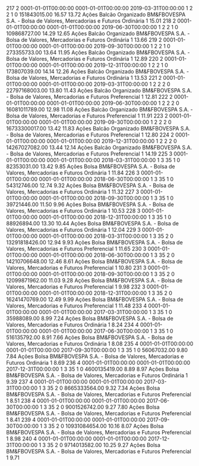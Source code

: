 <?xml version="1.0"?>
<ArrayOfCotacaoValoresMobiliarios xmlns:xsi="http://www.w3.org/2001/XMLSchema-instance" xmlns:xsd="http://www.w3.org/2001/XMLSchema">
  <CotacaoValoresMobiliarios>
    <CodigoCotacao>217</CodigoCotacao>
    <Exercicio>
      <NumeroSequencialExercicioSocial>2</NumeroSequencialExercicioSocial>
      <DataInicioExercicioSocial>0001-01-01T00:00:00</DataInicioExercicioSocial>
      <DataFimExercicioSocial>0001-01-01T00:00:00</DataFimExercicioSocial>
      <ObservacaoDividas />
    </Exercicio>
    <DataFimTrimestre>2019-03-31T00:00:00</DataFimTrimestre>
    <ValorMobiliario>1</ValorMobiliario>
    <MercadoValorMobiliario>2</MercadoValorMobiliario>
    <EntidadeAdministradora>2</EntidadeAdministradora>
    <EspecieAcao>1</EspecieAcao>
    <ClasseAcaoPN>0</ClasseAcaoPN>
    <DescricaoOutrosValores />
    <VolumeNegociado>151843015.00</VolumeNegociado>
    <MaiorCotacao>16.57</MaiorCotacao>
    <MenorCotacao>13.72</MenorCotacao>
    <ValorMobiliarioDescricao>Ações</ValorMobiliarioDescricao>
    <MercadoValMobiliarioDescricao>Balcão Organizado</MercadoValMobiliarioDescricao>
    <EntidadeAdministradoraDescricao>BM&amp;FBOVESPA S.A. - Bolsa de Valores, Mercadorias e Futuros</EntidadeAdministradoraDescricao>
    <EspecieAcaoDescricao>Ordinária</EspecieAcaoDescricao>
    <CodigoEscalaCotacao>1</CodigoEscalaCotacao>
    <CotacaoMedia>15.01</CotacaoMedia>
  </CotacaoValoresMobiliarios>
  <CotacaoValoresMobiliarios>
    <CodigoCotacao>218</CodigoCotacao>
    <Exercicio>
      <NumeroSequencialExercicioSocial>2</NumeroSequencialExercicioSocial>
      <DataInicioExercicioSocial>0001-01-01T00:00:00</DataInicioExercicioSocial>
      <DataFimExercicioSocial>0001-01-01T00:00:00</DataFimExercicioSocial>
      <ObservacaoDividas />
    </Exercicio>
    <DataFimTrimestre>2019-06-30T00:00:00</DataFimTrimestre>
    <ValorMobiliario>1</ValorMobiliario>
    <MercadoValorMobiliario>2</MercadoValorMobiliario>
    <EntidadeAdministradora>2</EntidadeAdministradora>
    <EspecieAcao>1</EspecieAcao>
    <ClasseAcaoPN>0</ClasseAcaoPN>
    <DescricaoOutrosValores />
    <VolumeNegociado>109868727.00</VolumeNegociado>
    <MaiorCotacao>14.29</MaiorCotacao>
    <MenorCotacao>12.65</MenorCotacao>
    <ValorMobiliarioDescricao>Ações</ValorMobiliarioDescricao>
    <MercadoValMobiliarioDescricao>Balcão Organizado</MercadoValMobiliarioDescricao>
    <EntidadeAdministradoraDescricao>BM&amp;FBOVESPA S.A. - Bolsa de Valores, Mercadorias e Futuros</EntidadeAdministradoraDescricao>
    <EspecieAcaoDescricao>Ordinária</EspecieAcaoDescricao>
    <CodigoEscalaCotacao>1</CodigoEscalaCotacao>
    <CotacaoMedia>13.66</CotacaoMedia>
  </CotacaoValoresMobiliarios>
  <CotacaoValoresMobiliarios>
    <CodigoCotacao>219</CodigoCotacao>
    <Exercicio>
      <NumeroSequencialExercicioSocial>2</NumeroSequencialExercicioSocial>
      <DataInicioExercicioSocial>0001-01-01T00:00:00</DataInicioExercicioSocial>
      <DataFimExercicioSocial>0001-01-01T00:00:00</DataFimExercicioSocial>
      <ObservacaoDividas />
    </Exercicio>
    <DataFimTrimestre>2019-09-30T00:00:00</DataFimTrimestre>
    <ValorMobiliario>1</ValorMobiliario>
    <MercadoValorMobiliario>2</MercadoValorMobiliario>
    <EntidadeAdministradora>2</EntidadeAdministradora>
    <EspecieAcao>1</EspecieAcao>
    <ClasseAcaoPN>0</ClasseAcaoPN>
    <DescricaoOutrosValores />
    <VolumeNegociado>273355733.00</VolumeNegociado>
    <MaiorCotacao>13.64</MaiorCotacao>
    <MenorCotacao>11.95</MenorCotacao>
    <ValorMobiliarioDescricao>Ações</ValorMobiliarioDescricao>
    <MercadoValMobiliarioDescricao>Balcão Organizado</MercadoValMobiliarioDescricao>
    <EntidadeAdministradoraDescricao>BM&amp;FBOVESPA S.A. - Bolsa de Valores, Mercadorias e Futuros</EntidadeAdministradoraDescricao>
    <EspecieAcaoDescricao>Ordinária</EspecieAcaoDescricao>
    <CodigoEscalaCotacao>1</CodigoEscalaCotacao>
    <CotacaoMedia>12.89</CotacaoMedia>
  </CotacaoValoresMobiliarios>
  <CotacaoValoresMobiliarios>
    <CodigoCotacao>220</CodigoCotacao>
    <Exercicio>
      <NumeroSequencialExercicioSocial>2</NumeroSequencialExercicioSocial>
      <DataInicioExercicioSocial>0001-01-01T00:00:00</DataInicioExercicioSocial>
      <DataFimExercicioSocial>0001-01-01T00:00:00</DataFimExercicioSocial>
      <ObservacaoDividas />
    </Exercicio>
    <DataFimTrimestre>2019-12-31T00:00:00</DataFimTrimestre>
    <ValorMobiliario>1</ValorMobiliario>
    <MercadoValorMobiliario>2</MercadoValorMobiliario>
    <EntidadeAdministradora>2</EntidadeAdministradora>
    <EspecieAcao>1</EspecieAcao>
    <ClasseAcaoPN>0</ClasseAcaoPN>
    <DescricaoOutrosValores />
    <VolumeNegociado>173807039.00</VolumeNegociado>
    <MaiorCotacao>14.14</MaiorCotacao>
    <MenorCotacao>12.26</MenorCotacao>
    <ValorMobiliarioDescricao>Ações</ValorMobiliarioDescricao>
    <MercadoValMobiliarioDescricao>Balcão Organizado</MercadoValMobiliarioDescricao>
    <EntidadeAdministradoraDescricao>BM&amp;FBOVESPA S.A. - Bolsa de Valores, Mercadorias e Futuros</EntidadeAdministradoraDescricao>
    <EspecieAcaoDescricao>Ordinária</EspecieAcaoDescricao>
    <CodigoEscalaCotacao>1</CodigoEscalaCotacao>
    <CotacaoMedia>13.53</CotacaoMedia>
  </CotacaoValoresMobiliarios>
  <CotacaoValoresMobiliarios>
    <CodigoCotacao>221</CodigoCotacao>
    <Exercicio>
      <NumeroSequencialExercicioSocial>2</NumeroSequencialExercicioSocial>
      <DataInicioExercicioSocial>0001-01-01T00:00:00</DataInicioExercicioSocial>
      <DataFimExercicioSocial>0001-01-01T00:00:00</DataFimExercicioSocial>
      <ObservacaoDividas />
    </Exercicio>
    <DataFimTrimestre>2019-03-31T00:00:00</DataFimTrimestre>
    <ValorMobiliario>1</ValorMobiliario>
    <MercadoValorMobiliario>2</MercadoValorMobiliario>
    <EntidadeAdministradora>2</EntidadeAdministradora>
    <EspecieAcao>2</EspecieAcao>
    <ClasseAcaoPN>0</ClasseAcaoPN>
    <DescricaoOutrosValores />
    <VolumeNegociado>22797168003.00</VolumeNegociado>
    <MaiorCotacao>13.80</MaiorCotacao>
    <MenorCotacao>11.43</MenorCotacao>
    <ValorMobiliarioDescricao>Ações</ValorMobiliarioDescricao>
    <MercadoValMobiliarioDescricao>Balcão Organizado</MercadoValMobiliarioDescricao>
    <EntidadeAdministradoraDescricao>BM&amp;FBOVESPA S.A. - Bolsa de Valores, Mercadorias e Futuros</EntidadeAdministradoraDescricao>
    <EspecieAcaoDescricao>Preferencial</EspecieAcaoDescricao>
    <CodigoEscalaCotacao>1</CodigoEscalaCotacao>
    <CotacaoMedia>12.81</CotacaoMedia>
  </CotacaoValoresMobiliarios>
  <CotacaoValoresMobiliarios>
    <CodigoCotacao>222</CodigoCotacao>
    <Exercicio>
      <NumeroSequencialExercicioSocial>2</NumeroSequencialExercicioSocial>
      <DataInicioExercicioSocial>0001-01-01T00:00:00</DataInicioExercicioSocial>
      <DataFimExercicioSocial>0001-01-01T00:00:00</DataFimExercicioSocial>
      <ObservacaoDividas />
    </Exercicio>
    <DataFimTrimestre>2019-06-30T00:00:00</DataFimTrimestre>
    <ValorMobiliario>1</ValorMobiliario>
    <MercadoValorMobiliario>2</MercadoValorMobiliario>
    <EntidadeAdministradora>2</EntidadeAdministradora>
    <EspecieAcao>2</EspecieAcao>
    <ClasseAcaoPN>0</ClasseAcaoPN>
    <DescricaoOutrosValores />
    <VolumeNegociado>16081011789.00</VolumeNegociado>
    <MaiorCotacao>12.98</MaiorCotacao>
    <MenorCotacao>11.08</MenorCotacao>
    <ValorMobiliarioDescricao>Ações</ValorMobiliarioDescricao>
    <MercadoValMobiliarioDescricao>Balcão Organizado</MercadoValMobiliarioDescricao>
    <EntidadeAdministradoraDescricao>BM&amp;FBOVESPA S.A. - Bolsa de Valores, Mercadorias e Futuros</EntidadeAdministradoraDescricao>
    <EspecieAcaoDescricao>Preferencial</EspecieAcaoDescricao>
    <CodigoEscalaCotacao>1</CodigoEscalaCotacao>
    <CotacaoMedia>11.91</CotacaoMedia>
  </CotacaoValoresMobiliarios>
  <CotacaoValoresMobiliarios>
    <CodigoCotacao>223</CodigoCotacao>
    <Exercicio>
      <NumeroSequencialExercicioSocial>2</NumeroSequencialExercicioSocial>
      <DataInicioExercicioSocial>0001-01-01T00:00:00</DataInicioExercicioSocial>
      <DataFimExercicioSocial>0001-01-01T00:00:00</DataFimExercicioSocial>
      <ObservacaoDividas />
    </Exercicio>
    <DataFimTrimestre>2019-09-30T00:00:00</DataFimTrimestre>
    <ValorMobiliario>1</ValorMobiliario>
    <MercadoValorMobiliario>2</MercadoValorMobiliario>
    <EntidadeAdministradora>2</EntidadeAdministradora>
    <EspecieAcao>2</EspecieAcao>
    <ClasseAcaoPN>0</ClasseAcaoPN>
    <DescricaoOutrosValores />
    <VolumeNegociado>16733300017.00</VolumeNegociado>
    <MaiorCotacao>13.42</MaiorCotacao>
    <MenorCotacao>11.83</MenorCotacao>
    <ValorMobiliarioDescricao>Ações</ValorMobiliarioDescricao>
    <MercadoValMobiliarioDescricao>Balcão Organizado</MercadoValMobiliarioDescricao>
    <EntidadeAdministradoraDescricao>BM&amp;FBOVESPA S.A. - Bolsa de Valores, Mercadorias e Futuros</EntidadeAdministradoraDescricao>
    <EspecieAcaoDescricao>Preferencial</EspecieAcaoDescricao>
    <CodigoEscalaCotacao>1</CodigoEscalaCotacao>
    <CotacaoMedia>12.80</CotacaoMedia>
  </CotacaoValoresMobiliarios>
  <CotacaoValoresMobiliarios>
    <CodigoCotacao>224</CodigoCotacao>
    <Exercicio>
      <NumeroSequencialExercicioSocial>2</NumeroSequencialExercicioSocial>
      <DataInicioExercicioSocial>0001-01-01T00:00:00</DataInicioExercicioSocial>
      <DataFimExercicioSocial>0001-01-01T00:00:00</DataFimExercicioSocial>
      <ObservacaoDividas />
    </Exercicio>
    <DataFimTrimestre>2019-12-31T00:00:00</DataFimTrimestre>
    <ValorMobiliario>1</ValorMobiliario>
    <MercadoValorMobiliario>2</MercadoValorMobiliario>
    <EntidadeAdministradora>2</EntidadeAdministradora>
    <EspecieAcao>2</EspecieAcao>
    <ClasseAcaoPN>0</ClasseAcaoPN>
    <DescricaoOutrosValores />
    <VolumeNegociado>14267027082.00</VolumeNegociado>
    <MaiorCotacao>13.44</MaiorCotacao>
    <MenorCotacao>12.14</MenorCotacao>
    <ValorMobiliarioDescricao>Ações</ValorMobiliarioDescricao>
    <MercadoValMobiliarioDescricao>Balcão Organizado</MercadoValMobiliarioDescricao>
    <EntidadeAdministradoraDescricao>BM&amp;FBOVESPA S.A. - Bolsa de Valores, Mercadorias e Futuros</EntidadeAdministradoraDescricao>
    <EspecieAcaoDescricao>Preferencial</EspecieAcaoDescricao>
    <CodigoEscalaCotacao>1</CodigoEscalaCotacao>
    <CotacaoMedia>14.19</CotacaoMedia>
  </CotacaoValoresMobiliarios>
  <CotacaoValoresMobiliarios>
    <CodigoCotacao>225</CodigoCotacao>
    <Exercicio>
      <NumeroSequencialExercicioSocial>3</NumeroSequencialExercicioSocial>
      <DataInicioExercicioSocial>0001-01-01T00:00:00</DataInicioExercicioSocial>
      <DataFimExercicioSocial>0001-01-01T00:00:00</DataFimExercicioSocial>
      <ObservacaoDividas />
    </Exercicio>
    <DataFimTrimestre>2018-03-31T00:00:00</DataFimTrimestre>
    <ValorMobiliario>1</ValorMobiliario>
    <MercadoValorMobiliario>3</MercadoValorMobiliario>
    <EntidadeAdministradora>35</EntidadeAdministradora>
    <EspecieAcao>1</EspecieAcao>
    <ClasseAcaoPN>0</ClasseAcaoPN>
    <DescricaoOutrosValores />
    <VolumeNegociado>82353031.00</VolumeNegociado>
    <MaiorCotacao>13.42</MaiorCotacao>
    <MenorCotacao>9.85</MenorCotacao>
    <ValorMobiliarioDescricao>Ações</ValorMobiliarioDescricao>
    <MercadoValMobiliarioDescricao>Bolsa</MercadoValMobiliarioDescricao>
    <EntidadeAdministradoraDescricao>BM&amp;FBOVESPA S.A. - Bolsa de Valores, Mercadorias e Futuros</EntidadeAdministradoraDescricao>
    <EspecieAcaoDescricao>Ordinária</EspecieAcaoDescricao>
    <CodigoEscalaCotacao>1</CodigoEscalaCotacao>
    <CotacaoMedia>11.84</CotacaoMedia>
  </CotacaoValoresMobiliarios>
  <CotacaoValoresMobiliarios>
    <CodigoCotacao>226</CodigoCotacao>
    <Exercicio>
      <NumeroSequencialExercicioSocial>3</NumeroSequencialExercicioSocial>
      <DataInicioExercicioSocial>0001-01-01T00:00:00</DataInicioExercicioSocial>
      <DataFimExercicioSocial>0001-01-01T00:00:00</DataFimExercicioSocial>
      <ObservacaoDividas />
    </Exercicio>
    <DataFimTrimestre>2018-06-30T00:00:00</DataFimTrimestre>
    <ValorMobiliario>1</ValorMobiliario>
    <MercadoValorMobiliario>3</MercadoValorMobiliario>
    <EntidadeAdministradora>35</EntidadeAdministradora>
    <EspecieAcao>1</EspecieAcao>
    <ClasseAcaoPN>0</ClasseAcaoPN>
    <DescricaoOutrosValores />
    <VolumeNegociado>54312746.00</VolumeNegociado>
    <MaiorCotacao>12.74</MaiorCotacao>
    <MenorCotacao>9.32</MenorCotacao>
    <ValorMobiliarioDescricao>Ações</ValorMobiliarioDescricao>
    <MercadoValMobiliarioDescricao>Bolsa</MercadoValMobiliarioDescricao>
    <EntidadeAdministradoraDescricao>BM&amp;FBOVESPA S.A. - Bolsa de Valores, Mercadorias e Futuros</EntidadeAdministradoraDescricao>
    <EspecieAcaoDescricao>Ordinária</EspecieAcaoDescricao>
    <CodigoEscalaCotacao>1</CodigoEscalaCotacao>
    <CotacaoMedia>11.32</CotacaoMedia>
  </CotacaoValoresMobiliarios>
  <CotacaoValoresMobiliarios>
    <CodigoCotacao>227</CodigoCotacao>
    <Exercicio>
      <NumeroSequencialExercicioSocial>3</NumeroSequencialExercicioSocial>
      <DataInicioExercicioSocial>0001-01-01T00:00:00</DataInicioExercicioSocial>
      <DataFimExercicioSocial>0001-01-01T00:00:00</DataFimExercicioSocial>
      <ObservacaoDividas />
    </Exercicio>
    <DataFimTrimestre>2018-09-30T00:00:00</DataFimTrimestre>
    <ValorMobiliario>1</ValorMobiliario>
    <MercadoValorMobiliario>3</MercadoValorMobiliario>
    <EntidadeAdministradora>35</EntidadeAdministradora>
    <EspecieAcao>1</EspecieAcao>
    <ClasseAcaoPN>0</ClasseAcaoPN>
    <DescricaoOutrosValores />
    <VolumeNegociado>39721446.00</VolumeNegociado>
    <MaiorCotacao>11.50</MaiorCotacao>
    <MenorCotacao>9.96</MenorCotacao>
    <ValorMobiliarioDescricao>Ações</ValorMobiliarioDescricao>
    <MercadoValMobiliarioDescricao>Bolsa</MercadoValMobiliarioDescricao>
    <EntidadeAdministradoraDescricao>BM&amp;FBOVESPA S.A. - Bolsa de Valores, Mercadorias e Futuros</EntidadeAdministradoraDescricao>
    <EspecieAcaoDescricao>Ordinária</EspecieAcaoDescricao>
    <CodigoEscalaCotacao>1</CodigoEscalaCotacao>
    <CotacaoMedia>10.53</CotacaoMedia>
  </CotacaoValoresMobiliarios>
  <CotacaoValoresMobiliarios>
    <CodigoCotacao>228</CodigoCotacao>
    <Exercicio>
      <NumeroSequencialExercicioSocial>3</NumeroSequencialExercicioSocial>
      <DataInicioExercicioSocial>0001-01-01T00:00:00</DataInicioExercicioSocial>
      <DataFimExercicioSocial>0001-01-01T00:00:00</DataFimExercicioSocial>
      <ObservacaoDividas />
    </Exercicio>
    <DataFimTrimestre>2018-12-31T00:00:00</DataFimTrimestre>
    <ValorMobiliario>1</ValorMobiliario>
    <MercadoValorMobiliario>3</MercadoValorMobiliario>
    <EntidadeAdministradora>35</EntidadeAdministradora>
    <EspecieAcao>1</EspecieAcao>
    <ClasseAcaoPN>0</ClasseAcaoPN>
    <DescricaoOutrosValores />
    <VolumeNegociado>88926894.00</VolumeNegociado>
    <MaiorCotacao>13.30</MaiorCotacao>
    <MenorCotacao>10.44</MenorCotacao>
    <ValorMobiliarioDescricao>Ações</ValorMobiliarioDescricao>
    <MercadoValMobiliarioDescricao>Bolsa</MercadoValMobiliarioDescricao>
    <EntidadeAdministradoraDescricao>BM&amp;FBOVESPA S.A. - Bolsa de Valores, Mercadorias e Futuros</EntidadeAdministradoraDescricao>
    <EspecieAcaoDescricao>Ordinária</EspecieAcaoDescricao>
    <CodigoEscalaCotacao>1</CodigoEscalaCotacao>
    <CotacaoMedia>12.04</CotacaoMedia>
  </CotacaoValoresMobiliarios>
  <CotacaoValoresMobiliarios>
    <CodigoCotacao>229</CodigoCotacao>
    <Exercicio>
      <NumeroSequencialExercicioSocial>3</NumeroSequencialExercicioSocial>
      <DataInicioExercicioSocial>0001-01-01T00:00:00</DataInicioExercicioSocial>
      <DataFimExercicioSocial>0001-01-01T00:00:00</DataFimExercicioSocial>
      <ObservacaoDividas />
    </Exercicio>
    <DataFimTrimestre>2018-03-31T00:00:00</DataFimTrimestre>
    <ValorMobiliario>1</ValorMobiliario>
    <MercadoValorMobiliario>3</MercadoValorMobiliario>
    <EntidadeAdministradora>35</EntidadeAdministradora>
    <EspecieAcao>2</EspecieAcao>
    <ClasseAcaoPN>0</ClasseAcaoPN>
    <DescricaoOutrosValores />
    <VolumeNegociado>13291818426.00</VolumeNegociado>
    <MaiorCotacao>12.94</MaiorCotacao>
    <MenorCotacao>9.93</MenorCotacao>
    <ValorMobiliarioDescricao>Ações</ValorMobiliarioDescricao>
    <MercadoValMobiliarioDescricao>Bolsa</MercadoValMobiliarioDescricao>
    <EntidadeAdministradoraDescricao>BM&amp;FBOVESPA S.A. - Bolsa de Valores, Mercadorias e Futuros</EntidadeAdministradoraDescricao>
    <EspecieAcaoDescricao>Preferencial</EspecieAcaoDescricao>
    <CodigoEscalaCotacao>1</CodigoEscalaCotacao>
    <CotacaoMedia>11.65</CotacaoMedia>
  </CotacaoValoresMobiliarios>
  <CotacaoValoresMobiliarios>
    <CodigoCotacao>230</CodigoCotacao>
    <Exercicio>
      <NumeroSequencialExercicioSocial>3</NumeroSequencialExercicioSocial>
      <DataInicioExercicioSocial>0001-01-01T00:00:00</DataInicioExercicioSocial>
      <DataFimExercicioSocial>0001-01-01T00:00:00</DataFimExercicioSocial>
      <ObservacaoDividas />
    </Exercicio>
    <DataFimTrimestre>2018-06-30T00:00:00</DataFimTrimestre>
    <ValorMobiliario>1</ValorMobiliario>
    <MercadoValorMobiliario>3</MercadoValorMobiliario>
    <EntidadeAdministradora>35</EntidadeAdministradora>
    <EspecieAcao>2</EspecieAcao>
    <ClasseAcaoPN>0</ClasseAcaoPN>
    <DescricaoOutrosValores />
    <VolumeNegociado>14210706648.00</VolumeNegociado>
    <MaiorCotacao>12.46</MaiorCotacao>
    <MenorCotacao>8.61</MenorCotacao>
    <ValorMobiliarioDescricao>Ações</ValorMobiliarioDescricao>
    <MercadoValMobiliarioDescricao>Bolsa</MercadoValMobiliarioDescricao>
    <EntidadeAdministradoraDescricao>BM&amp;FBOVESPA S.A. - Bolsa de Valores, Mercadorias e Futuros</EntidadeAdministradoraDescricao>
    <EspecieAcaoDescricao>Preferencial</EspecieAcaoDescricao>
    <CodigoEscalaCotacao>1</CodigoEscalaCotacao>
    <CotacaoMedia>10.80</CotacaoMedia>
  </CotacaoValoresMobiliarios>
  <CotacaoValoresMobiliarios>
    <CodigoCotacao>231</CodigoCotacao>
    <Exercicio>
      <NumeroSequencialExercicioSocial>3</NumeroSequencialExercicioSocial>
      <DataInicioExercicioSocial>0001-01-01T00:00:00</DataInicioExercicioSocial>
      <DataFimExercicioSocial>0001-01-01T00:00:00</DataFimExercicioSocial>
      <ObservacaoDividas />
    </Exercicio>
    <DataFimTrimestre>2018-09-30T00:00:00</DataFimTrimestre>
    <ValorMobiliario>1</ValorMobiliario>
    <MercadoValorMobiliario>3</MercadoValorMobiliario>
    <EntidadeAdministradora>35</EntidadeAdministradora>
    <EspecieAcao>2</EspecieAcao>
    <ClasseAcaoPN>0</ClasseAcaoPN>
    <DescricaoOutrosValores />
    <VolumeNegociado>12099871962.00</VolumeNegociado>
    <MaiorCotacao>11.03</MaiorCotacao>
    <MenorCotacao>9.28</MenorCotacao>
    <ValorMobiliarioDescricao>Ações</ValorMobiliarioDescricao>
    <MercadoValMobiliarioDescricao>Bolsa</MercadoValMobiliarioDescricao>
    <EntidadeAdministradoraDescricao>BM&amp;FBOVESPA S.A. - Bolsa de Valores, Mercadorias e Futuros</EntidadeAdministradoraDescricao>
    <EspecieAcaoDescricao>Preferencial</EspecieAcaoDescricao>
    <CodigoEscalaCotacao>1</CodigoEscalaCotacao>
    <CotacaoMedia>9.98</CotacaoMedia>
  </CotacaoValoresMobiliarios>
  <CotacaoValoresMobiliarios>
    <CodigoCotacao>232</CodigoCotacao>
    <Exercicio>
      <NumeroSequencialExercicioSocial>3</NumeroSequencialExercicioSocial>
      <DataInicioExercicioSocial>0001-01-01T00:00:00</DataInicioExercicioSocial>
      <DataFimExercicioSocial>0001-01-01T00:00:00</DataFimExercicioSocial>
      <ObservacaoDividas />
    </Exercicio>
    <DataFimTrimestre>2018-12-31T00:00:00</DataFimTrimestre>
    <ValorMobiliario>1</ValorMobiliario>
    <MercadoValorMobiliario>3</MercadoValorMobiliario>
    <EntidadeAdministradora>35</EntidadeAdministradora>
    <EspecieAcao>2</EspecieAcao>
    <ClasseAcaoPN>0</ClasseAcaoPN>
    <DescricaoOutrosValores />
    <VolumeNegociado>16241470769.00</VolumeNegociado>
    <MaiorCotacao>12.49</MaiorCotacao>
    <MenorCotacao>9.99</MenorCotacao>
    <ValorMobiliarioDescricao>Ações</ValorMobiliarioDescricao>
    <MercadoValMobiliarioDescricao>Bolsa</MercadoValMobiliarioDescricao>
    <EntidadeAdministradoraDescricao>BM&amp;FBOVESPA S.A. - Bolsa de Valores, Mercadorias e Futuros</EntidadeAdministradoraDescricao>
    <EspecieAcaoDescricao>Preferencial</EspecieAcaoDescricao>
    <CodigoEscalaCotacao>1</CodigoEscalaCotacao>
    <CotacaoMedia>11.48</CotacaoMedia>
  </CotacaoValoresMobiliarios>
  <CotacaoValoresMobiliarios>
    <CodigoCotacao>233</CodigoCotacao>
    <Exercicio>
      <NumeroSequencialExercicioSocial>4</NumeroSequencialExercicioSocial>
      <DataInicioExercicioSocial>0001-01-01T00:00:00</DataInicioExercicioSocial>
      <DataFimExercicioSocial>0001-01-01T00:00:00</DataFimExercicioSocial>
      <ObservacaoDividas />
    </Exercicio>
    <DataFimTrimestre>2017-03-31T00:00:00</DataFimTrimestre>
    <ValorMobiliario>1</ValorMobiliario>
    <MercadoValorMobiliario>3</MercadoValorMobiliario>
    <EntidadeAdministradora>35</EntidadeAdministradora>
    <EspecieAcao>1</EspecieAcao>
    <ClasseAcaoPN>0</ClasseAcaoPN>
    <DescricaoOutrosValores />
    <VolumeNegociado>35988089.00</VolumeNegociado>
    <MaiorCotacao>8.99</MaiorCotacao>
    <MenorCotacao>7.24</MenorCotacao>
    <ValorMobiliarioDescricao>Ações</ValorMobiliarioDescricao>
    <MercadoValMobiliarioDescricao>Bolsa</MercadoValMobiliarioDescricao>
    <EntidadeAdministradoraDescricao>BM&amp;FBOVESPA S.A. - Bolsa de Valores, Mercadorias e Futuros</EntidadeAdministradoraDescricao>
    <EspecieAcaoDescricao>Ordinária</EspecieAcaoDescricao>
    <CodigoEscalaCotacao>1</CodigoEscalaCotacao>
    <CotacaoMedia>8.24</CotacaoMedia>
  </CotacaoValoresMobiliarios>
  <CotacaoValoresMobiliarios>
    <CodigoCotacao>234</CodigoCotacao>
    <Exercicio>
      <NumeroSequencialExercicioSocial>4</NumeroSequencialExercicioSocial>
      <DataInicioExercicioSocial>0001-01-01T00:00:00</DataInicioExercicioSocial>
      <DataFimExercicioSocial>0001-01-01T00:00:00</DataFimExercicioSocial>
      <ObservacaoDividas />
    </Exercicio>
    <DataFimTrimestre>2017-06-30T00:00:00</DataFimTrimestre>
    <ValorMobiliario>1</ValorMobiliario>
    <MercadoValorMobiliario>3</MercadoValorMobiliario>
    <EntidadeAdministradora>35</EntidadeAdministradora>
    <EspecieAcao>1</EspecieAcao>
    <ClasseAcaoPN>0</ClasseAcaoPN>
    <DescricaoOutrosValores />
    <VolumeNegociado>516135792.00</VolumeNegociado>
    <MaiorCotacao>8.91</MaiorCotacao>
    <MenorCotacao>7.66</MenorCotacao>
    <ValorMobiliarioDescricao>Ações</ValorMobiliarioDescricao>
    <MercadoValMobiliarioDescricao>Bolsa</MercadoValMobiliarioDescricao>
    <EntidadeAdministradoraDescricao>BM&amp;FBOVESPA S.A. - Bolsa de Valores, Mercadorias e Futuros</EntidadeAdministradoraDescricao>
    <EspecieAcaoDescricao>Ordinária</EspecieAcaoDescricao>
    <CodigoEscalaCotacao>1</CodigoEscalaCotacao>
    <CotacaoMedia>8.08</CotacaoMedia>
  </CotacaoValoresMobiliarios>
  <CotacaoValoresMobiliarios>
    <CodigoCotacao>235</CodigoCotacao>
    <Exercicio>
      <NumeroSequencialExercicioSocial>4</NumeroSequencialExercicioSocial>
      <DataInicioExercicioSocial>0001-01-01T00:00:00</DataInicioExercicioSocial>
      <DataFimExercicioSocial>0001-01-01T00:00:00</DataFimExercicioSocial>
      <ObservacaoDividas />
    </Exercicio>
    <DataFimTrimestre>2017-09-30T00:00:00</DataFimTrimestre>
    <ValorMobiliario>1</ValorMobiliario>
    <MercadoValorMobiliario>3</MercadoValorMobiliario>
    <EntidadeAdministradora>35</EntidadeAdministradora>
    <EspecieAcao>1</EspecieAcao>
    <ClasseAcaoPN>0</ClasseAcaoPN>
    <DescricaoOutrosValores />
    <VolumeNegociado>56067032.00</VolumeNegociado>
    <MaiorCotacao>9.80</MaiorCotacao>
    <MenorCotacao>7.84</MenorCotacao>
    <ValorMobiliarioDescricao>Ações</ValorMobiliarioDescricao>
    <MercadoValMobiliarioDescricao>Bolsa</MercadoValMobiliarioDescricao>
    <EntidadeAdministradoraDescricao>BM&amp;FBOVESPA S.A. - Bolsa de Valores, Mercadorias e Futuros</EntidadeAdministradoraDescricao>
    <EspecieAcaoDescricao>Ordinária</EspecieAcaoDescricao>
    <CodigoEscalaCotacao>1</CodigoEscalaCotacao>
    <CotacaoMedia>8.69</CotacaoMedia>
  </CotacaoValoresMobiliarios>
  <CotacaoValoresMobiliarios>
    <CodigoCotacao>236</CodigoCotacao>
    <Exercicio>
      <NumeroSequencialExercicioSocial>4</NumeroSequencialExercicioSocial>
      <DataInicioExercicioSocial>0001-01-01T00:00:00</DataInicioExercicioSocial>
      <DataFimExercicioSocial>0001-01-01T00:00:00</DataFimExercicioSocial>
      <ObservacaoDividas />
    </Exercicio>
    <DataFimTrimestre>2017-12-31T00:00:00</DataFimTrimestre>
    <ValorMobiliario>1</ValorMobiliario>
    <MercadoValorMobiliario>3</MercadoValorMobiliario>
    <EntidadeAdministradora>35</EntidadeAdministradora>
    <EspecieAcao>1</EspecieAcao>
    <ClasseAcaoPN>0</ClasseAcaoPN>
    <DescricaoOutrosValores />
    <VolumeNegociado>4600135419.00</VolumeNegociado>
    <MaiorCotacao>8.89</MaiorCotacao>
    <MenorCotacao>8.97</MenorCotacao>
    <ValorMobiliarioDescricao>Ações</ValorMobiliarioDescricao>
    <MercadoValMobiliarioDescricao>Bolsa</MercadoValMobiliarioDescricao>
    <EntidadeAdministradoraDescricao>BM&amp;FBOVESPA S.A. - Bolsa de Valores, Mercadorias e Futuros</EntidadeAdministradoraDescricao>
    <EspecieAcaoDescricao>Ordinária</EspecieAcaoDescricao>
    <CodigoEscalaCotacao>1</CodigoEscalaCotacao>
    <CotacaoMedia>9.39</CotacaoMedia>
  </CotacaoValoresMobiliarios>
  <CotacaoValoresMobiliarios>
    <CodigoCotacao>237</CodigoCotacao>
    <Exercicio>
      <NumeroSequencialExercicioSocial>4</NumeroSequencialExercicioSocial>
      <DataInicioExercicioSocial>0001-01-01T00:00:00</DataInicioExercicioSocial>
      <DataFimExercicioSocial>0001-01-01T00:00:00</DataFimExercicioSocial>
      <ObservacaoDividas />
    </Exercicio>
    <DataFimTrimestre>2017-03-31T00:00:00</DataFimTrimestre>
    <ValorMobiliario>1</ValorMobiliario>
    <MercadoValorMobiliario>3</MercadoValorMobiliario>
    <EntidadeAdministradora>35</EntidadeAdministradora>
    <EspecieAcao>2</EspecieAcao>
    <ClasseAcaoPN>0</ClasseAcaoPN>
    <DescricaoOutrosValores />
    <VolumeNegociado>8665333564.00</VolumeNegociado>
    <MaiorCotacao>9.32</MaiorCotacao>
    <MenorCotacao>7.34</MenorCotacao>
    <ValorMobiliarioDescricao>Ações</ValorMobiliarioDescricao>
    <MercadoValMobiliarioDescricao>Bolsa</MercadoValMobiliarioDescricao>
    <EntidadeAdministradoraDescricao>BM&amp;FBOVESPA S.A. - Bolsa de Valores, Mercadorias e Futuros</EntidadeAdministradoraDescricao>
    <EspecieAcaoDescricao>Preferencial</EspecieAcaoDescricao>
    <CodigoEscalaCotacao>1</CodigoEscalaCotacao>
    <CotacaoMedia>8.51</CotacaoMedia>
  </CotacaoValoresMobiliarios>
  <CotacaoValoresMobiliarios>
    <CodigoCotacao>238</CodigoCotacao>
    <Exercicio>
      <NumeroSequencialExercicioSocial>4</NumeroSequencialExercicioSocial>
      <DataInicioExercicioSocial>0001-01-01T00:00:00</DataInicioExercicioSocial>
      <DataFimExercicioSocial>0001-01-01T00:00:00</DataFimExercicioSocial>
      <ObservacaoDividas />
    </Exercicio>
    <DataFimTrimestre>2017-06-30T00:00:00</DataFimTrimestre>
    <ValorMobiliario>1</ValorMobiliario>
    <MercadoValorMobiliario>3</MercadoValorMobiliario>
    <EntidadeAdministradora>35</EntidadeAdministradora>
    <EspecieAcao>2</EspecieAcao>
    <ClasseAcaoPN>0</ClasseAcaoPN>
    <DescricaoOutrosValores />
    <VolumeNegociado>9001526742.00</VolumeNegociado>
    <MaiorCotacao>9.27</MaiorCotacao>
    <MenorCotacao>7.80</MenorCotacao>
    <ValorMobiliarioDescricao>Ações</ValorMobiliarioDescricao>
    <MercadoValMobiliarioDescricao>Bolsa</MercadoValMobiliarioDescricao>
    <EntidadeAdministradoraDescricao>BM&amp;FBOVESPA S.A. - Bolsa de Valores, Mercadorias e Futuros</EntidadeAdministradoraDescricao>
    <EspecieAcaoDescricao>Preferencial</EspecieAcaoDescricao>
    <CodigoEscalaCotacao>1</CodigoEscalaCotacao>
    <CotacaoMedia>8.41</CotacaoMedia>
  </CotacaoValoresMobiliarios>
  <CotacaoValoresMobiliarios>
    <CodigoCotacao>239</CodigoCotacao>
    <Exercicio>
      <NumeroSequencialExercicioSocial>4</NumeroSequencialExercicioSocial>
      <DataInicioExercicioSocial>0001-01-01T00:00:00</DataInicioExercicioSocial>
      <DataFimExercicioSocial>0001-01-01T00:00:00</DataFimExercicioSocial>
      <ObservacaoDividas />
    </Exercicio>
    <DataFimTrimestre>2017-09-30T00:00:00</DataFimTrimestre>
    <ValorMobiliario>1</ValorMobiliario>
    <MercadoValorMobiliario>3</MercadoValorMobiliario>
    <EntidadeAdministradora>35</EntidadeAdministradora>
    <EspecieAcao>2</EspecieAcao>
    <ClasseAcaoPN>0</ClasseAcaoPN>
    <DescricaoOutrosValores />
    <VolumeNegociado>10931084654.00</VolumeNegociado>
    <MaiorCotacao>10.16</MaiorCotacao>
    <MenorCotacao>8.07</MenorCotacao>
    <ValorMobiliarioDescricao>Ações</ValorMobiliarioDescricao>
    <MercadoValMobiliarioDescricao>Bolsa</MercadoValMobiliarioDescricao>
    <EntidadeAdministradoraDescricao>BM&amp;FBOVESPA S.A. - Bolsa de Valores, Mercadorias e Futuros</EntidadeAdministradoraDescricao>
    <EspecieAcaoDescricao>Preferencial</EspecieAcaoDescricao>
    <CodigoEscalaCotacao>1</CodigoEscalaCotacao>
    <CotacaoMedia>8.98</CotacaoMedia>
  </CotacaoValoresMobiliarios>
  <CotacaoValoresMobiliarios>
    <CodigoCotacao>240</CodigoCotacao>
    <Exercicio>
      <NumeroSequencialExercicioSocial>4</NumeroSequencialExercicioSocial>
      <DataInicioExercicioSocial>0001-01-01T00:00:00</DataInicioExercicioSocial>
      <DataFimExercicioSocial>0001-01-01T00:00:00</DataFimExercicioSocial>
      <ObservacaoDividas />
    </Exercicio>
    <DataFimTrimestre>2017-12-31T00:00:00</DataFimTrimestre>
    <ValorMobiliario>1</ValorMobiliario>
    <MercadoValorMobiliario>3</MercadoValorMobiliario>
    <EntidadeAdministradora>35</EntidadeAdministradora>
    <EspecieAcao>2</EspecieAcao>
    <ClasseAcaoPN>0</ClasseAcaoPN>
    <DescricaoOutrosValores />
    <VolumeNegociado>9714013582.00</VolumeNegociado>
    <MaiorCotacao>10.25</MaiorCotacao>
    <MenorCotacao>9.27</MenorCotacao>
    <ValorMobiliarioDescricao>Ações</ValorMobiliarioDescricao>
    <MercadoValMobiliarioDescricao>Bolsa</MercadoValMobiliarioDescricao>
    <EntidadeAdministradoraDescricao>BM&amp;FBOVESPA S.A. - Bolsa de Valores, Mercadorias e Futuros</EntidadeAdministradoraDescricao>
    <EspecieAcaoDescricao>Preferencial</EspecieAcaoDescricao>
    <CodigoEscalaCotacao>1</CodigoEscalaCotacao>
    <CotacaoMedia>9.71</CotacaoMedia>
  </CotacaoValoresMobiliarios>
</ArrayOfCotacaoValoresMobiliarios>
